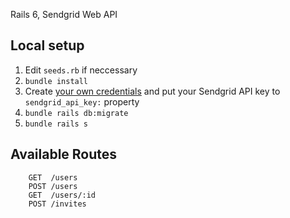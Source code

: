 Rails 6, Sendgrid Web API
 
## Local setup

1. Edit `seeds.rb` if neccessary
2. `bundle install`
3. Create [your own credentials](https://stackoverflow.com/a/48373368/1245302) and put your Sendgrid API key to `sendgrid_api_key:` property
4. `bundle rails db:migrate`
5. `bundle rails s`

## Available Routes

```
    GET  /users
    POST /users
    GET  /users/:id
    POST /invites
```

